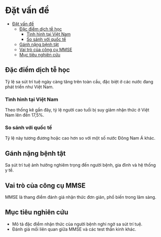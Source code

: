 # Đặt vấn đề

<!-- TOC start -->
- [Đặt vấn đề](#dat-van-de)
  - [Đặc điểm dịch tễ học](#dac-diem-dich-te-hoc)
    - [Tình hình tại Việt Nam](#tinh-hinh-tai-viet-nam)
    - [So sánh với quốc tế](#so-sanh-voi-quoc-te)
  - [Gánh nặng bệnh tật](#ganh-nang-benh-tat)
  - [Vai trò của công cụ MMSE](#vai-tro-cua-cong-cu-mmse)
  - [Mục tiêu nghiên cứu](#muc-tieu-nghien-cuu)
<!-- TOC end -->

## Đặc điểm dịch tễ học

Tỷ lệ sa sút trí tuệ ngày càng tăng trên toàn cầu, đặc biệt ở các nước đang phát triển như Việt Nam.

### Tình hình tại Việt Nam

Theo thống kê gần đây, tỷ lệ người cao tuổi bị suy giảm nhận thức ở Việt Nam lên đến 17,5%.

### So sánh với quốc tế

Tỷ lệ này tương đương hoặc cao hơn so với một số nước Đông Nam Á khác.

## Gánh nặng bệnh tật

Sa sút trí tuệ ảnh hưởng nghiêm trọng đến người bệnh, gia đình và hệ thống y tế.

## Vai trò của công cụ MMSE

MMSE là thang điểm đánh giá nhận thức đơn giản, phổ biến trong lâm sàng.

## Mục tiêu nghiên cứu

- Mô tả đặc điểm nhận thức của người bệnh nghi ngờ sa sút trí tuệ.
- Đánh giá mối liên quan giữa MMSE và các test thần kinh khác.
